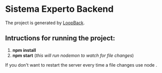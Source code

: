 # **Sistema Experto Backend**
The project is generated by [LoopBack](http://loopback.io).

## Intructions for running the project:
1. 	**npm install**
1. 	**npm start**     (_this will run nodemon to watch for file changes_)

If you don't want to restart the server every time a file changes use
    node .
